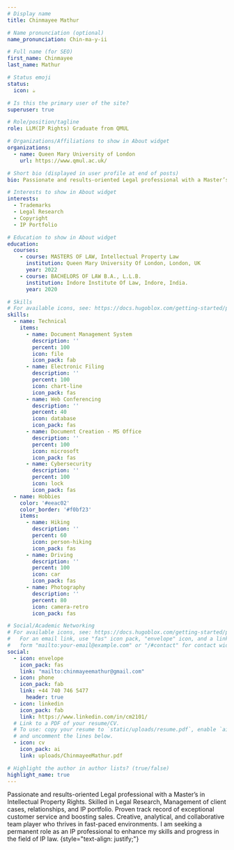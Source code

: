 ```yaml
---
# Display name
title: Chinmayee Mathur

# Name pronunciation (optional)
name_pronunciation: Chin-ma-y-ii 

# Full name (for SEO)
first_name: Chinmayee
last_name: Mathur

# Status emoji
status: 
  icon: ☕️

# Is this the primary user of the site?
superuser: true

# Role/position/tagline
role: LLM(IP Rights) Graduate from QMUL

# Organizations/Affiliations to show in About widget
organizations:
  - name: Queen Mary University of London
    url: https://www.qmul.ac.uk/

# Short bio (displayed in user profile at end of posts)
bio: Passionate and results-oriented Legal professional with a Master’s in Intellectual Property Rights

# Interests to show in About widget
interests:
  - Trademarks
  - Legal Research
  - Copyright
  - IP Portfolio

# Education to show in About widget
education:
  courses:
    - course: MASTERS OF LAW, Intellectual Property Law
      institution: Queen Mary University Of London, London, UK
      year: 2022
    - course: BACHELORS OF LAW B.A., L.L.B.
      institution: Indore Institute Of Law, Indore, India. 
      year: 2020

# Skills
# For available icons, see: https://docs.hugoblox.com/getting-started/page-builder/#icons
skills:
  - name: Technical
    items:
      - name: Document Management System
        description: ''
        percent: 100
        icon: file
        icon_pack: fab
      - name: Electronic Filing
        description: ''
        percent: 100
        icon: chart-line
        icon_pack: fas
      - name: Web Conferencing
        description: ''
        percent: 40
        icon: database
        icon_pack: fas
      - name: Document Creation - MS Office
        description: ''
        percent: 100
        icon: microsoft
        icon_pack: fas
      - name: Cybersecurity
        description: ''
        percent: 100
        icon: lock
        icon_pack: fas
  - name: Hobbies
    color: '#eeac02'
    color_border: '#f0bf23'
    items:
      - name: Hiking
        description: ''
        percent: 60
        icon: person-hiking
        icon_pack: fas
      - name: Driving
        description: ''
        percent: 100
        icon: car
        icon_pack: fas
      - name: Photography
        description: ''
        percent: 80
        icon: camera-retro
        icon_pack: fas

# Social/Academic Networking
# For available icons, see: https://docs.hugoblox.com/getting-started/page-builder/#icons
#   For an email link, use "fas" icon pack, "envelope" icon, and a link in the
#   form "mailto:your-email@example.com" or "/#contact" for contact widget.
social:
  - icon: envelope
    icon_pack: fas
    link: "mailto:chinmayeemathur@gmail.com"
  - icon: phone
    icon_pack: fab
    link: +44 740 746 5477
      header: true
  - icon: linkedin
    icon_pack: fab
    link: https://www.linkedin.com/in/cm2101/
  # Link to a PDF of your resume/CV.
  # To use: copy your resume to `static/uploads/resume.pdf`, enable `ai` icons in `params.yaml`,
  # and uncomment the lines below.
  - icon: cv
    icon_pack: ai
    link: uploads/ChinmayeeMathur.pdf

# Highlight the author in author lists? (true/false)
highlight_name: true
---
```


Passionate and results-oriented Legal professional with a Master’s in Intellectual Property Rights. Skilled in Legal Research, Management of client cases, relationships, and IP portfolio. Proven track record of exceptional customer service and boosting sales. Creative, analytical, and collaborative team player who thrives in fast-paced environments. I am seeking a permanent role as an IP professional to enhance my skills and progress in the field of IP law.
{style="text-align: justify;"}

